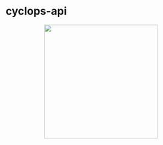# cyclops-api

<p align="center">
  <img width="300" height="300" src="https://flanneldevlab.com/img/cyclops-logo.png">
</p>
